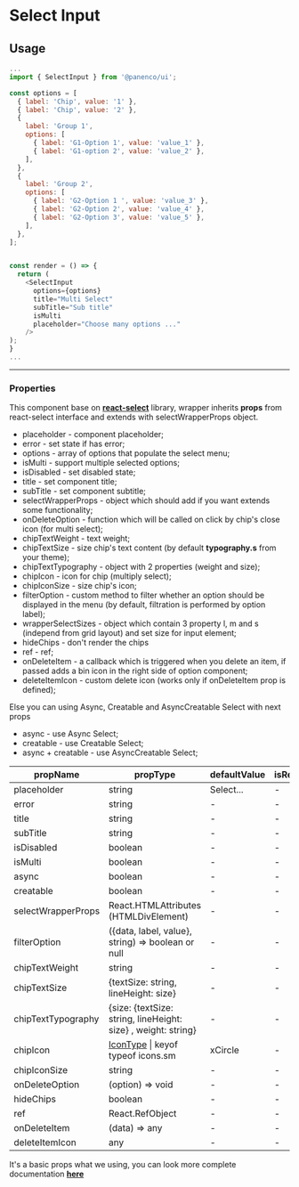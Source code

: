 # Select Input

## Usage

```js
...
import { SelectInput } from '@panenco/ui';

const options = [
  { label: 'Chip', value: '1' },
  { label: 'Chip', value: '2' },
  {
    label: 'Group 1',
    options: [
      { label: 'G1-Option 1', value: 'value_1' },
      { label: 'G1-option 2', value: 'value_2' },
    ],
  },
  {
    label: 'Group 2',
    options: [
      { label: 'G2-Option 1 ', value: 'value_3' },
      { label: 'G2-Option 2', value: 'value_4' },
      { label: 'G2-Option 3', value: 'value_5' },
    ],
  },
];


const render = () => {
  return (
    <SelectInput
      options={options}
      title="Multi Select"
      subTitle="Sub title"
      isMulti
      placeholder="Choose many options ..."
    />
);
}
...
```

---

### Properties

This component base on [**react-select**](https://react-select.com/home) library, wrapper inherits **props** from react-select interface and extends with selectWrapperProps object.

- placeholder - component placeholder;
- error - set state if has error;
- options - array of options that populate the select menu;
- isMulti - support multiple selected options;
- isDisabled - set disabled state;
- title - set component title;
- subTitle - set component subtitle;
- selectWrapperProps - object which should add if you want extends some functionality;
- onDeleteOption - function which will be called on click by chip's close icon (for multi select);
- chipTextWeight - text weight;
- chipTextSize - size chip's text content (by default **typography.s** from your theme);
- chipTextTypography - object with 2 properties (weight and size);
- chipIcon - icon for chip (multiply select);
- chipIconSize - size chip's icon;
- filterOption - custom method to filter whether an option should be displayed in the menu (by default, filtration is performed by option label);
- wrapperSelectSizes - object which contain 3 property l, m and s (independ from grid layout) and set size for input element;
- hideChips - don't render the chips
- ref - ref;
- onDeleteItem - a callback which is triggered when you delete an item, if passed adds a bin icon in the right side of option component;
- deleteItemIcon - custom delete icon (works only if onDeleteItem prop is defined);

Else you can using Async, Creatable and AsyncCreatable Select with next props

- async - use Async Select;
- creatable - use Creatable Select;
- async + creatable - use AsyncCreatable Select;

| propName           | propType                                                                | defaultValue | isRequired |
| ------------------ | ----------------------------------------------------------------------- | ------------ | ---------- |
| placeholder        | string                                                                  | Select...    | -          |
| error              | string                                                                  | -            | -          |
| title              | string                                                                  | -            | -          |
| subTitle           | string                                                                  | -            | -          |
| isDisabled         | boolean                                                                 | -            | -          |
| isMulti            | boolean                                                                 | -            | -          |
| async              | boolean                                                                 | -            | -          |
| creatable          | boolean                                                                 | -            | -          |
| selectWrapperProps | React.HTMLAttributes (HTMLDivElement)                                   | -            | -          |
| filterOption       | ({data, label, value}, string) => boolean or null                       | -            | -          |
| chipTextWeight     | string                                                                  | -            | -          |
| chipTextSize       | {textSize: string, lineHeight: size}                                    | -            | -          |
| chipTextTypography | {size: {textSize: string, lineHeight: size} , weight: string}           | -            | -          |
| chipIcon           | [IconType](/?path=/story/icon--icon-component) \| keyof typeof icons.sm | xCircle      | -          |
| chipIconSize       | string                                                                  | -            | -          |
| onDeleteOption     | (option) => void                                                        | -            | -          |
| hideChips          | boolean                                                                 | -            | -          |
| ref                | React.RefObject                                                         | -            | -          |
| onDeleteItem       | (data) => any                                                           | -            | -          |
| deleteItemIcon     | any                                                                     | -            | -          |

It's a basic props what we using, you can look more complete documentation [**here**](https://react-select.com/home)

